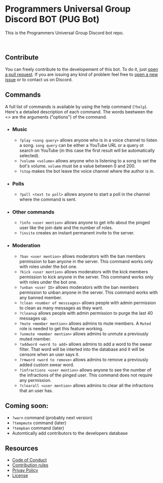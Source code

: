
# Programmers Universal Group Discord BOT (PUG Bot)

This is the Programmers Universal Group Discord bot repo.

  
  <br>

## Contribute
You can freely contribute to the developement of this bot. To do it, just [open a pull request](https://github.com/PUGroups/PUG-Bot/compare/pull...main).
If you are issuing any kind of problem feel free to [open a new issue](https://github.com/PUGroups/PUG-Bot/issues/new) or to contact us on Discord. 
 
 
 ## Commands
 A full list of commands is available by using the help command (`?help`). Here's a detailed description of each command. The words beetween the <> are the arguments ("options") of the command.
 
- ### Music
	- `?play <song query>` allows anyone who is in a voice channel to listen a song. `song query` can be either a YouTube URL or a query  ot search on YouTube (in this case the first result will be automatically selected).
	- `?volume <volume>` allows anyone who is listening to a song to set the bot's volume. `volume` must be a value between 0 and 200.
	- `?stop` makes the bot leave the voice channel where the author is in.

- ### Polls
	- `?poll <text to poll>` allows anyone to start a poll in the channel where the command is sent.

- ### Other commands
	- `?info <user mention>` allows anyone to get info about the pinged user like the join date and the number of roles.
	- `?invite` creates an instant permanent invite to the server.

 - ### Moderation 
	 - `?ban <user mention>` allows moderators with the ban members permission to ban anyone in the server. This command works only with roles under the bot one.
	 - `?kick <user mention>` allows moderators with the kick members permission to kick anyone in the server. This command works only with roles under the bot one.
	 - `?unban <user ID>`  allows moderators with the ban members permission to unban anyone in the server. This command works with any banned member.
	 - `?clean <number of messsages>` allows people with admin permission to clean as many messages as they want.
	 - `?cleanup` allows people with admin permission to purge the last 40 messages up.
	 - `?mute <member mention>` allows admins to mute members. A `Muted` role is needed to get this feature working.
	 - `?unmute <member mention>` allows admins to unmute a previously muted member.
	 - `?addword <word to add>` allows admins to add a word to the swear filter. That word will be interted into the database and it will be censore when an user says it. 
	 - `?rmword <word to remove>` allows admins to remove a previously added custom swear word.
	 - `?infractions <user mention>` allows anyone to see the number of the infractions of the pinged user. This command does not require any permission.
	 - `?clearall <user mention>` allows admins to clear all the infractions that an user has.

## Coming soon:
 - `?warn` command (probably next version)
 - `?tempmute` command (later)
 - `?tempban` command (later)
 - Automtically add contributors to the developers database

## Resources
 - <a href="CODE_OF_CONDUCT.md">Code of Conduct</a>
 - <a href="CONTRIBUTING.md">Contribution rules</a>
 - <a href="Privacy%20Policy.md">Privay Policy</a>
 - <a href="LICENSE">License</a>



